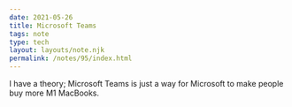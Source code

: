 ```yaml
---
date: 2021-05-26
title: Microsoft Teams
tags: note
type: tech
layout: layouts/note.njk
permalink: /notes/95/index.html
---
```


I have a theory; Microsoft Teams is just a way for Microsoft to make people buy more M1 MacBooks.